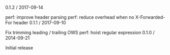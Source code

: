 0.1.2 / 2017-09-14

perf: improve header parsing
perf: reduce overhead when no X-Forwarded-For header
0.1.1 / 2017-09-10

Fix trimming leading / trailing OWS
perf: hoist regular expression
0.1.0 / 2014-09-21

Initial release
